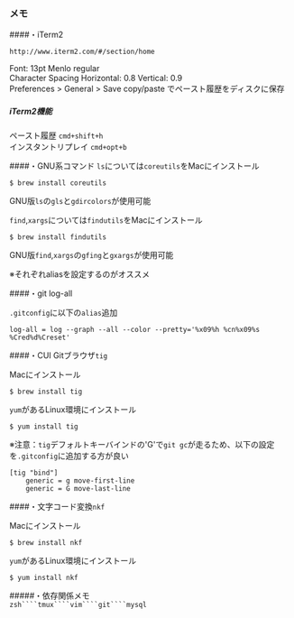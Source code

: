 ### メモ
####・iTerm2

    http://www.iterm2.com/#/section/home

Font: 13pt Menlo regular  
Character Spacing Horizontal: 0.8 Vertical: 0.9  
Preferences > General > Save copy/paste でペースト履歴をディスクに保存 
  
##### iTerm2機能
ペースト履歴
``cmd+shift+h``  
インスタントリプレイ
``cmd+opt+b``

####・GNU系コマンド
``ls``については``coreutils``をMacにインストール  

    $ brew install coreutils  

GNU版``ls``の``gls``と``gdircolors``が使用可能  

``find``,``xargs``については``findutils``をMacにインストール  

    $ brew install findutils

GNU版``find``,``xargs``の``gfing``と``gxargs``が使用可能  

※それぞれaliasを設定するのがオススメ

####・git log-all  

``.gitconfig``に以下の``alias``追加

    log-all = log --graph --all --color --pretty='%x09%h %cn%x09%s %Cred%d%Creset'  

####・CUI Gitブラウザ``tig``

Macにインストール

    $ brew install tig

``yum``があるLinux環境にインストール

    $ yum install tig
  
  
※注意：``tig``デフォルトキーバインドの'G'で``git gc``が走るため、以下の設定を``.gitconfig``に追加する方が良い

    [tig "bind"]
        generic = g move-first-line
        generic = G move-last-line

####・文字コード変換``nkf``

Macにインストール  

    $ brew install nkf  

``yum``があるLinux環境にインストール

    $ yum install nkf

#####・依存関係メモ  
``zsh````tmux````vim````git````mysql``
